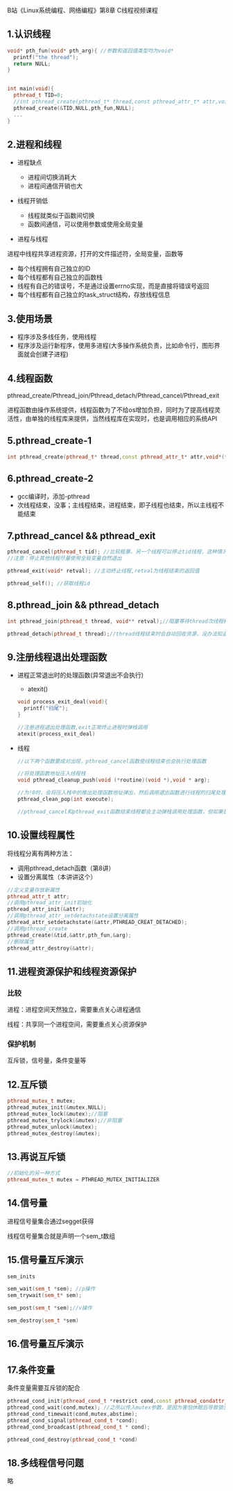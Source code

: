 B站《Linux系统编程、网络编程》第8章 C线程视频课程

## 1.认识线程

```c++
void* pth_fun(void* pth_arg){ //参数和返回值类型均为void*
  printf("the thread");
  return NULL;
}


int main(void){
  pthread_t TID=0;
  //int pthread_create(pthread_t* thread,const pthread_attr_t* attr,void*(*start_routine)(void *),void* arg);
  pthread_create(&TID,NULL,pth_fun,NULL);
  ...
}


```

## 2.进程和线程

- 进程缺点
  - 进程间切换消耗大
  - 进程间通信开销也大

- 线程开销低
  - 线程就类似于函数间切换
  - 函数间通信，可以使用参数或使用全局变量

- 进程与线程

进程中线程共享进程资源，打开的文件描述符，全局变量，函数等

- 每个线程拥有自己独立的ID
- 每个线程都有自己独立的函数栈
- 线程有自己的错误号，不是通过设置errno实现，而是直接将错误号返回
- 每个线程都有自己独立的task_struct结构，存放线程信息

## 3.使用场景

- 程序涉及多线任务，使用线程
- 程序涉及运行新程序，使用多进程(大多操作系统负责，比如命令行，图形界面就会创建子进程)

## 4.线程函数

pthread_create/Pthread_join/Pthread_detach/Pthread_cancel/Pthread_exit

进程函数由操作系统提供，线程函数为了不给os增加负担，同时为了提高线程灵活性，由单独的线程库来提供，当然线程库在实现时，也是调用相应的系统API

## 5.pthread_create-1

```c++
int pthread_create(pthread_t* thread,const pthread_attr_t* attr,void*(*start_routine)(void*),void* arg);
```

## 6.pthread_create-2

- gcc编译时，添加-pthread
- 次线程结束，没事；主线程结束，进程结束，即子线程也结束，所以主线程不能结束

## 7.pthread_cancel && pthread_exit

```c++
pthread_cancel(pthread_t tid); //比较粗暴，另一个线程可以停止tid线程，这种情况，tid线程返回值为-1
//注意：停止其他线程尽量使用全局变量自然退出

pthread_exit(void* retval); //主动终止线程,retval为线程结束的返回值

pthread_self(); //获取线程id
```

## 8.pthread_join && pthread_detach

```c++
int pthread_join(pthread_t thread, void** retval);//阻塞等待thread次线程结束，结束时会回收线程占用的资源，retval存储次线程的返回值

pthread_detach(pthread_t thread);//thread线程结束时会自动回收资源，没办法知道子线程的返回值

```

## 9.注册线程退出处理函数

- 进程正常退出时的处理函数(异常退出不会执行)

  - atexit()

  ```c++
  void process_exit_deal(void){
    printf("扫尾");
  }
  
  //注册进程退出处理函数,exit正常终止进程时弹栈调用
  atexit(process_exit_deal)
  
  ```

- 线程

  ```c++
  //以下两个函数要成对出现，pthread_cancel函数使线程结束也会执行处理函数
  
  //将处理函数地址压入线程栈
  void pthread_cleanup_push(void (*routine)(void *),void * arg);
  
  //为!0时，会将压入栈中的推出处理函数地址弹出，然后调用退出函数进行线程的扫尾处理
  pthread_clean_pop(int execute);
  
  //pthread_cancel和pthread_exit函数结束线程都会主动弹栈调用处理函数，但如果是return结束线程，需要主动调用弹栈
  
  ```

## 10.设置线程属性

将线程分离有两种方法：

- 调用pthread_detach函数（第8讲）
- 设置分离属性（本讲讲这个）

```c++
//定义变量存放新属性
pthread_attr_t attr;
//调用pthread_attr_init初始化
pthread_attr_init(&attr);
//调用pthread_attr_setdetachstate设置分离属性
pthread_attr_setdetachstate(&attr,PTHREAD_CREAT_DETACHED);
//调用pthread_create
pthread_create(&tid,&attr,pth_fun,&arg);
//删除属性
pthread_attr_destroy(&attr);
```


## 11.进程资源保护和线程资源保护

### 比较

进程：进程空间天然独立，需要重点关心进程通信

线程：共享同一个进程空间，需要重点关心资源保护



### 保护机制

互斥锁，信号量，条件变量等



## 12.互斥锁

```c++
pthread_mutex_t mutex;
pthread_mutex_init(&mutex,NULL);
pthread_mutex_lock(&mutex);//阻塞
pthread_mutex_trylock(&mutex);//非阻塞
pthread_mutex_unlock(&mutex);
pthread_mutex_destroy(&mutex);
```



## 13.再说互斥锁

```c++
//初始化的另一种方式
pthread_mutex_t mutex = PTHREAD_MUTEX_INITIALIZER
```

## 14.信号量

进程信号量集合通过segget获得

线程信号量集合就是声明一个sem_t数组



## 15.信号量互斥演示

```c++
sem_inits

sem_wait(sem_t *sem); //p操作
sem_trywait(sem_t* sem);

sem_post(sem_t *sem);//v操作

sem_destroy(sem_t *sem)

```

## 16.信号量互斥演示



## 17.条件变量

条件变量需要互斥锁的配合

```c++
pthread_cond_init(pthread_cond_t *restrict cond,const pthread_condattr_t* restrict attr);
pthread_cond_wait(cond,mutex); //之所以传入mutex参数，是因为害怕休眠后导致锁没有释放使得其他线程没法加锁，该函数底层判断如果cond没有被设置，会释放锁
pthread_cond_timewait(cond,mutex,abstime);
pthread_cond_signal(pthread_cond_t *cond);
pthread_cond_broadcast(pthread_cond_t * cond);

pthread_cond_destroy(pthread_cond_t *cond)
```



## 18.多线程信号问题

略



